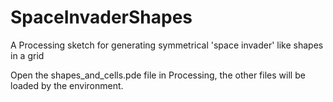 # SpaceInvaderShapes
A Processing sketch for generating symmetrical 'space invader' like shapes in a grid

Open the shapes_and_cells.pde file in Processing, the other files will be loaded by the environment.
